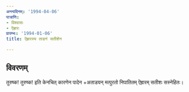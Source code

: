 ```yaml
---
अन्त्यदिनम्: '1994-04-06'
पात्राणि:
- विश्वासः
- ऎह्रारः
प्रारम्भः: '1994-01-06'
title: ऎह्रारस्य ताडनं सतीशेन

---
```


## विवरणम्
तुरुष्क! तुरुष्क! इति केनचित् कारणेन पादेन +अताडयन् मत्पुरतो निपातितम् ऎह्रारम् सतीशः सस्नेहितः।

